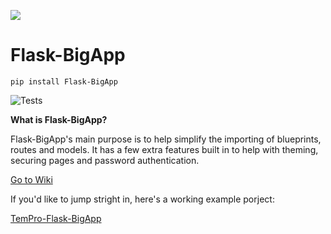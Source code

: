 ![](https://raw.githubusercontent.com/Flask-Planet/Flask-BigApp/master/app/theme/static/img/Flask-BigApp-Logo-White-BG.png)

# Flask-BigApp

`pip install Flask-BigApp`

![Tests](https://github.com/CheeseCake87/Flask-BigApp/actions/workflows/tests.yml/badge.svg)

**What is Flask-BigApp?**

Flask-BigApp's main purpose is to help simplify the importing of blueprints, routes and models.
It has a few extra features built in to help with theming, securing pages and password authentication.

[Go to Wiki](https://github.com/CheeseCake87/Flask-BigApp/wiki)

If you'd like to jump stright in, here's a working example porject:

[TemPro-Flask-BigApp](https://github.com/Flask-Planet/TemPro-Flask-BigApp)
